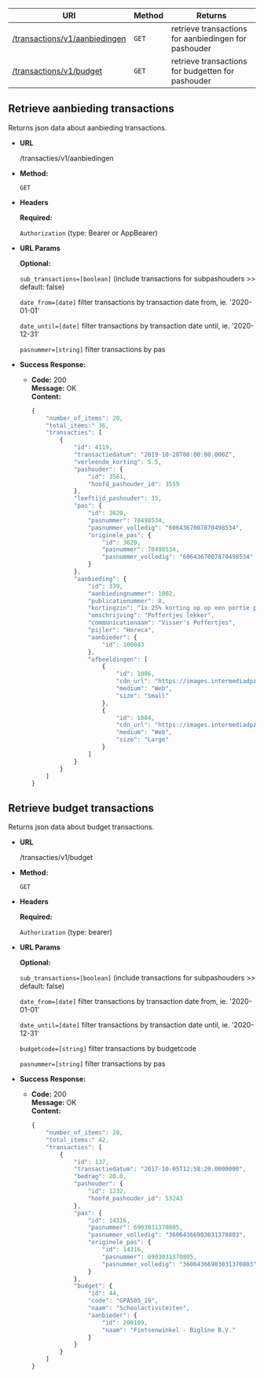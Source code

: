 | URI                                                                | Method | Returns                                              |
| ------------------------------------------------------------------ | ------ | ---------------------------------------------------- |
| [/transactions/v1/aanbiedingen](#retrieve-aanbieding-transactions) | `GET`  | retrieve transactions for aanbiedingen for pashouder |
| [/transactions/v1/budget](#retrieve-budget-transactions)           | `GET`  | retrieve transactions for budgetten for pashouder    |

## **Retrieve aanbieding transactions**

Returns json data about aanbieding transactions.

- **URL**

  /transacties/v1/aanbiedingen

- **Method:**

  `GET`

- **Headers**

  **Required:**

  `Authorization` (type: Bearer or AppBearer)

- **URL Params**

  **Optional:**

  `sub_transactions=[boolean]` (include transactions for subpashouders >> default: false)

  `date_from=[date]` filter transactions by transaction date from, ie. '2020-01-01'

  `date_until=[date]` filter transactions by transaction date until, ie. '2020-12-31'

  `pasnummer=[string]` filter transactions by pas

- **Success Response:**

  - **Code:** 200 <br />
    **Message:** OK <br />
    **Content:** <br />

    ```javascript
    {
        "number_of_items": 20,
        "total_items:" 36,
        "transacties": [
            {
                "id": 4119,
                "transactiedatum": "2019-10-28T00:00:00.000Z",
                "verleende_korting": 5.5,
                "pashouder": {
                    "id": 3561,
                    "hoofd_pashouder_id": 3559
                },
                "leeftijd_pashouder": 35,
                "pas": {
                    "id": 3620,
                    "pasnummer": 70498534,
                    "pasnummer_volledig": "6064367007870498534",
                    "originele_pas": {
                        "id": 3620,
                        "pasnummer": 70498534,
                        "pasnummer_volledig": "6064367007870498534"
                    }
                },
                "aanbieding": {
                    "id": 339,
                    "aanbiedingnummer": 1002,
                    "publicatienummer": 8,
                    "kortingzin": "1x 25% korting op op een portie poffertjes naar keuze",
                    "omschrijving": "Poffertjes lekker",
                    "communicatienaam": "Visser's Poffertjes",
                    "pijler": "Horeca",
                    "aanbieder": {
                        "id": 100043
                    },
                    "afbeeldingen": [
                        {
                            "id": 1086,
                            "cdn_url": "https://images.intermediadpas.nl/dordrecht/acc/67_web-small20191029140510.jpg",
                            "medium": "Web",
                            "size": "Small"
                        },
                        {
                            "id": 1084,
                            "cdn_url": "https://images.intermediadpas.nl/dordrecht/acc/67_web-large20191029140509.jpg",
                            "medium": "Web",
                            "size": "Large"
                        }
                    ]
                }
            }
        ]
    }
    ```

## **Retrieve budget transactions**

Returns json data about budget transactions.

- **URL**

  /transacties/v1/budget

- **Method:**

  `GET`

- **Headers**

  **Required:**

  `Authorization` (type: bearer)

- **URL Params**

  **Optional:**

  `sub_transactions=[boolean]` (include transactions for subpashouders >> default: false)

  `date_from=[date]` filter transactions by transaction date from, ie. '2020-01-01'

  `date_until=[date]` filter transactions by transaction date until, ie. '2020-12-31'

  `budgetcode=[string]` filter transactions by budgetcode

  `pasnummer=[string]` filter transactions by pas

- **Success Response:**

  - **Code:** 200 <br />
    **Message:** OK <br />
    **Content:** <br />

    ```javascript
    {
        "number_of_items": 20,
        "total_items:" 42,
        "transacties": [
            {
                "id": 137,
                "transactiedatum": "2017-10-05T12:58:20.0000000",
                "bedrag": 20.0,
                "pashouder": {
                    "id": 1232,
                    "hoofd_pashouder_id": 53243
                },
                "pas": {
                    "id": 14316,
                    "pasnummer": 6903031370805,
                    "pasnummer_volledig": "36064366903031370803",
                    "originele_pas": {
                        "id": 14316,
                        "pasnummer": 6903031370805,
                        "pasnummer_volledig": "36064366903031370803"
                    }
                },
                "budget": {
                    "id": 44,
                    "code": "GPAS05_19",
                    "naam": "Schoolactiviteiten",
                    "aanbieder": {
                        "id": 200109,
                        "naam": "Fietsenwinkel - Bigline B.V."
                    }
                }
            }
        ]
    }
    ```
